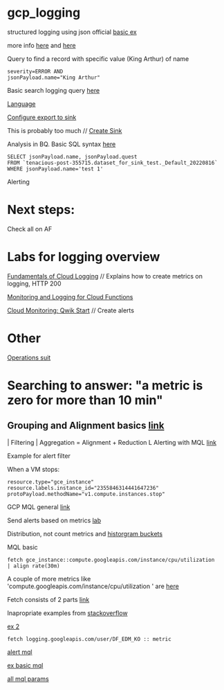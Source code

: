 # gcp_logging

structured logging using json official [basic ex](https://cloud.google.com/logging/docs/samples/logging-write-log-entry)  

more info [here](https://medium.com/google-cloud/structured-logging-in-google-cloud-61ee08898888) and [here](https://medium.com/google-cloud/python-and-stackdriver-logging-2ade460c90e3)

Query to find a record with specific value (King Arthur) of name
```
severity=ERROR AND 
jsonPayload.name="King Arthur"
```

Basic search logging query [here](https://cloud.google.com/logging/docs/view/query-library)

[Language](https://cloud.google.com/logging/docs/view/logging-query-language)

[Configure export to sink](https://cloud.google.com/logging/docs/export/configure_export_v2)

This is probably too much // [Create Sink](https://cloud.google.com/logging/docs/samples/logging-create-sink)

Analysis in BQ. Basic SQL syntax [here](https://www.w3schools.com/sql/sql_where.asp)
```
SELECT jsonPayload.name, jsonPayload.quest
FROM `tenacious-post-355715.dataset_for_sink_test._Default_20220816`
WHERE jsonPayload.name='test 1'
```

Alerting

# Next steps: 

Check all on AF

# Labs for logging overview
[Fundamentals of Cloud Logging](https://partner.cloudskillsboost.google/focuses/42342?catalog_rank=%7B%22rank%22%3A2%2C%22num_filters%22%3A1%2C%22has_search%22%3Atrue%7D&parent=catalog&search_id=17688932) // Explains how to create metrics on logging, HTTP 200 

[Monitoring and Logging for Cloud Functions](https://partner.cloudskillsboost.google/focuses/11617?catalog_rank=%7B%22rank%22%3A11%2C%22num_filters%22%3A1%2C%22has_search%22%3Atrue%7D&parent=catalog&search_id=17688941)

[Cloud Monitoring: Qwik Start](https://partner.cloudskillsboost.google/focuses/11545?catalog_rank=%7B%22rank%22%3A20%2C%22num_filters%22%3A1%2C%22has_search%22%3Atrue%7D&parent=catalog&search_id=17688941) // Create alerts

# Other
[Operations suit](https://medium.com/google-cloud/measuring-reliability-in-gcp-step-by-step-slo-creation-guide-using-cloud-operation-sandbox-99043bd0e70f)

# Searching to answer: "a metric is zero for more than 10 min"

## Grouping and Alignment basics [link](https://cloud.google.com/monitoring/api/v3/aggregation)

| Filtering
| Aggregation = Alignment + Reduction
L
Alerting with MQL [link](https://cloud.google.com/monitoring/mql/alerts)

Example for alert filter

When a VM stops:  
```
resource.type="gce_instance"
resource.labels.instance_id="2355846314441647236"
protoPayload.methodName="v1.compute.instances.stop"
```

GCP MQL general [link](https://cloud.google.com/monitoring/mql)

Send alerts based on metrics [lab](https://partner.cloudskillsboost.google/focuses/11615?catalog_rank=%7B%22rank%22%3A1%2C%22num_filters%22%3A1%2C%22has_search%22%3Atrue%7D&parent=catalog&search_id=17860031)

Distribution, not count metrics and [historgram buckets](https://cloud.google.com/logging/docs/logs-based-metrics/distribution-metrics)

MQL basic  
```
fetch gce_instance::compute.googleapis.com/instance/cpu/utilization
| align rate(30m)
```

A couple of more metrics like 'compute.googleapis.com/instance/cpu/utilization
' are [here](https://www.dynatrace.com/support/help/how-to-use-dynatrace/infrastructure-monitoring/cloud-platform-monitoring/google-cloud-platform-monitoring/gcp-supported-service-metrics-new/compute-engine-monitoring)

Fetch consists of 2 parts [link](https://cloud.google.com/monitoring/mql/reference#absent_for-tabop)

Inapropriate examples from [stackoverflow](https://stackoverflow.com/questions/68893326/gcp-mql-query-getting-metrics-minute)

[ex 2](https://stackoverflow.com/questions/70320783/gcp-alert-policy-mql-query)

```
fetch logging.googleapis.com/user/DF_EDM_KO :: metric
```

[alert mql](https://cloud.google.com/monitoring/mql/alerts)

[ex basic mql](https://cloud.google.com/monitoring/mql/examples#ql-alignment-for-queries)

[all mql params](https://cloud.google.com/monitoring/mql/reference#time-series-alignment-group)
